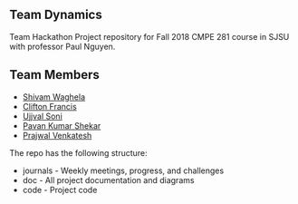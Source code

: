 ## Team Dynamics

Team Hackathon Project repository for Fall 2018 CMPE 281 course in SJSU with professor Paul Nguyen.

## Team Members
 - [Shivam Waghela](https://github.com/shivamwaghela)
 - [Clifton Francis](https://github.com/clif)
 - [Ujjval Soni](https://github.com/ujjvalsoni)
 - [Pavan Kumar Shekar](https://github.com/pavankumarshekar)
 - [Prajwal Venkatesh](https://github.com/prajwalv)
 


The repo has the following structure:

- journals - Weekly meetings, progress, and challenges
- doc - All project documentation and diagrams
- code - Project code

